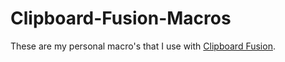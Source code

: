 Clipboard-Fusion-Macros
=======================

These are my personal macro's that I use with [Clipboard Fusion](http://www.clipboardfusion.com/).
